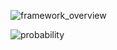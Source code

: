 
![framework_overview](https://github.com/user-attachments/assets/152bd0be-ceef-498f-9978-df00510e6587)

![probability](https://github.com/user-attachments/assets/ab359851-2929-40f0-8497-5ce70a969021)

